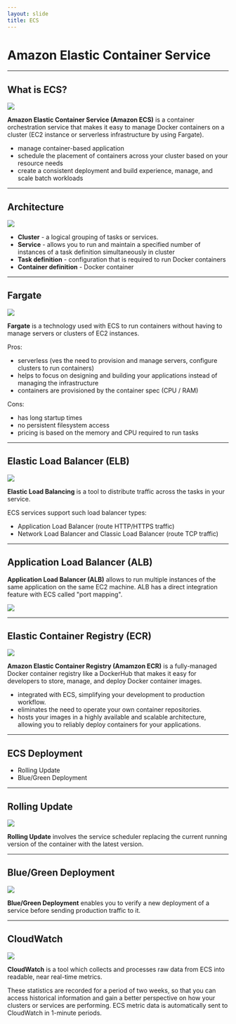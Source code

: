 ```yaml
---
layout: slide
title: ECS
---
```


# Amazon Elastic Container Service

---

## What is ECS?

![](/assets/images/aws/ecs/logo.png)

**Amazon Elastic Container Service (Amazon ECS)** is a container orchestration service that makes it easy to manage Docker containers on a cluster (EC2 instance or serverless infrastructure by using Fargate).

- manage container-based application
- schedule the placement of containers across your cluster based on your resource needs
- create a consistent deployment and build experience, manage, and scale batch workloads

---

## Architecture

![](/assets/images/aws/ecs/architecture.png)

- **Cluster** - a logical grouping of tasks or services.
- **Service** - allows you to run and maintain a specified number of instances of a task definition simultaneously in cluster
- **Task definition** - configuration that is required to run Docker containers
- **Container definition** - Docker container

---

## Fargate

![](/assets/images/aws/ecs/fargate.png)

**Fargate** is a technology used with ECS to run containers without having to manage servers or clusters of EC2 instances.

Pros:

- serverless (ves the need to provision and manage servers, configure clusters to run containers)
- helps to focus on designing and building your applications instead of managing the infrastructure
- containers are provisioned by the container spec (CPU / RAM)

Cons:

- has long startup times
- no persistent filesystem access
- pricing is based on the memory and CPU required to run tasks

---

## Elastic Load Balancer (ELB)

![](/assets/images/aws/ecs/elb.png)

**Elastic Load Balancing** is a tool to distribute traffic across the tasks in your service.

ECS services support such load balancer types:
- Application Load Balancer (route HTTP/HTTPS traffic)
- Network Load Balancer and Classic Load Balancer (route TCP traffic)

---

## Application Load Balancer (ALB)

**Application Load Balancer (ALB)** allows to run multiple instances of the same application on the same EC2 machine. ALB has a direct integration feature with ECS called "port mapping".

![](/assets/images/aws/ecs/alb.png)

---

## Elastic Container Registry (ECR)

![](/assets/images/aws/ecs/ecr.png)

**Amazon Elastic Container Registry (Amamzon ECR)** is a fully-managed Docker container registry like a DockerHub that makes it easy for developers to store, manage, and deploy Docker container images.

- integrated with ECS, simplifying your development to production workflow.
- eliminates the need to operate your own container repositories.
- hosts your images in a highly available and scalable architecture, allowing you to reliably deploy containers for your applications.

---

## ECS Deployment

- Rolling Update
- Blue/Green Deployment

---

## Rolling Update

![](/assets/images/aws/ecs/rolling_update.png)

**Rolling Update** involves the service scheduler replacing the current running version of the container with the latest version.

---

## Blue/Green Deployment

![](/assets/images/aws/ecs/blue_green.png)

**Blue/Green Deployment** enables you to verify a new deployment of a service before sending production traffic to it.

---

## CloudWatch

![](/assets/images/aws/ecs/cloud_watch.png)

**CloudWatch** is a tool which collects and processes raw data from ECS into readable, near real-time metrics.

These statistics are recorded for a period of two weeks, so that you can access historical information and gain a better perspective on how your clusters or services are performing. ECS metric data is automatically sent to CloudWatch in 1-minute periods.
